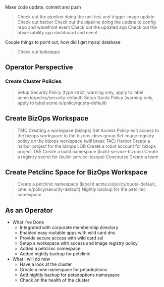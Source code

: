 Make code update, commit and push
> Check out the pipeline doing the unit test and trigger image update
> Check out harbor
> Check out the pipeline doing the update to config repo and wavefront event
> Check out the updated app
> Check out the observability app dashboard and event

Couple things to point out, how did I get mysql database
> Check out kubeapps


## Operator Perspective

### Create Cluster Policies
> Setup Security Policy (type strict, warning only, apply to label acme.io/policy/security-default)
> Setup Quota Policy (warning only, apply to label acme.io/policy/quota-default)

## Create BizOps Workspace
> TMC
  > Creating a workspace (bizops)
  > Set Access Policy edit access to the bizops workspace to the bizops-devs group
  > Set Image registry policy on the bizops workspace (will break TAC)
> Harbor
  > Create a harbor project for the bizops LOB
  > Create a robot account for bizops project
> TBS
  > Create a build namespace (build-service-bizops)
  > Create a registry secret for (build-service-bizops)
> Concourse
  > Create a team

## Create Petclinc Space for BizOps Workspace
> Create a petclinic namespace (label it acme.io/policy/quota-default, cme.io/policy/security-default)
> Nightly backup for the petclinic namespace

## As an Operator
- What I've Done
  - Integrated with corporate membership directory
  - Enabled easy routable apps with wild card dns
  - Provide secure access with wild card ssl
  - Setup a workspace with access and image registry policy
  - Added a petclinic namespace
  - Added nightly backup for petclinic
- What I will do now
  - Have a look at the cluster
  - Create a new namespace for petadoptions
  - Add nightly backup for petadoptions namespace
  - Check on the health of the cluster
